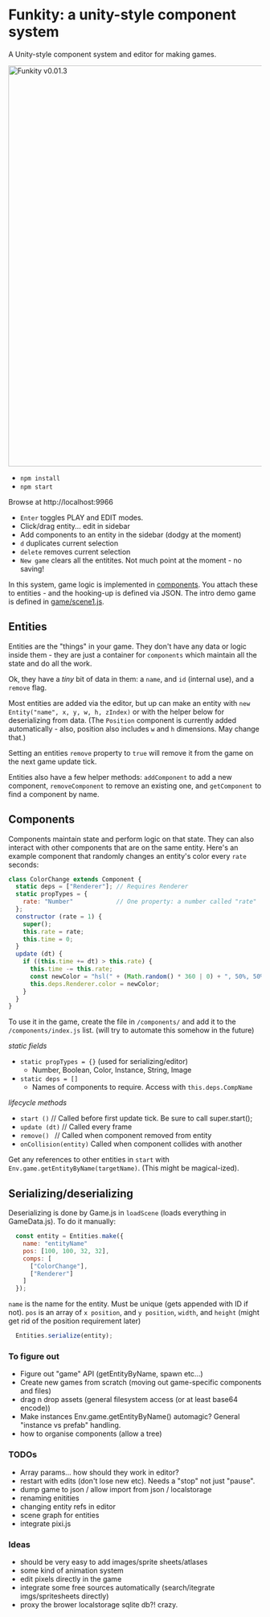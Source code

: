 # Funkity: a unity-style component system

A Unity-style component system and editor for making games.

<img width="797" alt="Funkity v0.01.3" src="https://cloud.githubusercontent.com/assets/129330/11454506/f931288e-95fb-11e5-9812-55b981952f26.png">

* `npm install`
* `npm start`

Browse at http://localhost:9966

* `Enter` toggles PLAY and EDIT modes.
* Click/drag entity... edit in sidebar
* Add components to an entity in the sidebar (dodgy at the moment)
* `d` duplicates current selection
* `delete` removes current selection
* `New game` clears all the entitites. Not much point at the moment - no saving!

In this system, game logic is implemented in [components](https://github.com/mrspeaker/funkity/tree/master/components). You attach these to entities - and the hooking-up is defined via JSON. The intro demo game is defined in [game/scene1.js](https://github.com/mrspeaker/funkity/blob/master/game/scene1.js).

## Entities

Entities are the "things" in your game. They don't have any data or logic inside them - they are just a container for `components` which maintain all the state and do all the work.

Ok, they have a *tiny* bit of data in them: a `name`, and `id` (internal use), and a `remove` flag.

Most entities are added via the editor, but up can make an entity with `new Entity("name", x, y, w, h, zIndex)` or with the helper below for deserializing from data. (The `Position` component is currently added automatically - also, position also includes `w` and `h` dimensions. May change that.)

Setting an entities `remove` property to `true` will remove it from the game on the next game update tick.

Entities also have a few helper methods: `addComponent` to add a new component, `removeComponent` to remove an existing one, and `getComponent` to find a component by name.

## Components

Components maintain state and perform logic on that state. They can also interact with other components that are on the same entity. Here's an example component that randomly changes an entity's color every `rate` seconds:

```js
class ColorChange extends Component {
  static deps = ["Renderer"]; // Requires Renderer
  static propTypes = {
    rate: "Number"            // One property: a number called "rate"
  };
  constructor (rate = 1) {
    super();
    this.rate = rate;
    this.time = 0;
  }
  update (dt) {
    if ((this.time += dt) > this.rate) {
      this.time -= this.rate;
      const newColor = "hsl(" + (Math.random() * 360 | 0) + ", 50%, 50%)";
      this.deps.Renderer.color = newColor;
    }
  }
}
```

To use it in the game, create the file in `/components/` and add it to the `/components/index.js` list. (will try to automate this somehow in the future)

*static fields*

* `static propTypes = {}` (used for serializing/editor)
  - Number, Boolean, Color, Instance, String, Image
* `static deps = []`
  - Names of components to require. Access with `this.deps.CompName`

*lifecycle methods*

* `start ()` // Called before first update tick. Be sure to call super.start();
* `update (dt)` // Called every frame
* `remove() ` // Called when component removed from entity
* `onCollision(entity)` Called when component collides with another

Get any references to other entities in `start` with `Env.game.getEntityByName(targetName)`.
(This might be magical-ized).

## Serializing/deserializing

Deserializing is done by Game.js in `loadScene` (loads everything in GameData.js). To do it manually:

```js
  const entity = Entities.make({
    name: "entityName"
    pos: [100, 100, 32, 32],
    comps: [
      ["ColorChange"],
      ["Renderer"]
    ]
  });
```

`name` is the name for the entity. Must be unique (gets appended with ID if not). `pos` is an array of `x position`, and `y position`, `width`, and `height` (might get rid of the position requirement later)

```js
  Entities.serialize(entity);
```

### To figure out

* Figure out "game" API (getEntityByName, spawn etc...)
* Create new games from scratch (moving out game-specific components and files)
* drag n drop assets (general filesystem access (or at least base64 encode))
* Make instances Env.game.getEntityByName() automagic? General "instance vs prefab" handling.
* how to organise components (allow a tree)

### TODOs

* Array params... how should they work in editor?
* restart with edits (don't lose new etc). Needs a "stop" not just "pause".
* dump game to json / allow import from json / localstorage
* renaming enitities
* changing entity refs in editor
* scene graph for entities
* integrate pixi.js

### Ideas

* should be very easy to add images/sprite sheets/atlases
* some kind of animation system
* edit pixels directly in the game
* integrate some free sources automatically (search/itegrate imgs/spritesheets directly)
* proxy the brower localstorage sqlite db?! crazy.
